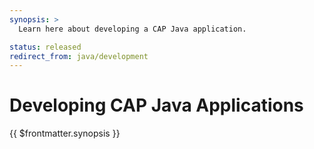 ```yaml
---
synopsis: >
  Learn here about developing a CAP Java application.

status: released
redirect_from: java/development
---
```


# Developing CAP Java Applications

{{ $frontmatter.synopsis }}

<script setup>
import { data as pages } from '../index.data.ts'
</script>

<IndexList :pages='pages' />
